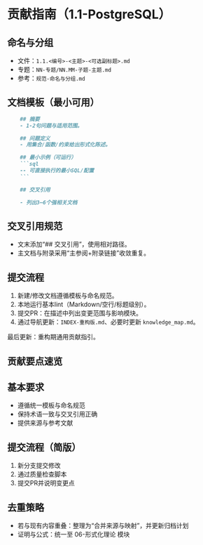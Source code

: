 # 贡献指南（1.1-PostgreSQL）

## 命名与分组

- 文件：`1.1.<编号>-<主题>-<可选副标题>.md`
- 专题：`NN-专题/NN.MM-子题-主题.md`
- 参考：`规范-命名与分组.md`

## 文档模板（最小可用）

```markdown
    ## 摘要
    - 1-2句问题与适用范围。

    ## 问题定义
    - 用集合/函数/约束给出形式化陈述。

    ## 最小示例（可运行）
    ```sql
    -- 可直接执行的最小SQL/配置
    ```

    ## 交叉引用

    - 列出3–6个强相关文档
```

## 交叉引用规范

- 文末添加“## 交叉引用”，使用相对路径。
- 主文档与附录采用“主参阅+附录链接”收敛重复。

## 提交流程

1. 新建/修改文档遵循模板与命名规范。
2. 本地运行基本lint（Markdown/空行/标题级别）。
3. 提交PR：在描述中列出变更范围与影响模块。
4. 通过导航更新：`INDEX-重构版.md`、必要时更新 `knowledge_map.md`。

最后更新：重构期通用贡献指引。

## 贡献要点速览

## 基本要求

- 遵循统一模板与命名规范
- 保持术语一致与交叉引用正确
- 提供来源与参考文献

## 提交流程（简版）

1. 新分支提交修改
2. 通过质量检查脚本
3. 提交PR并说明变更点

## 去重策略

- 若与现有内容重叠：整理为“合并来源与映射”，并更新归档计划
- 证明与公式：统一至 06-形式化理论 模块
